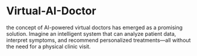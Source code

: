 # Virtual-AI-Doctor
 the concept of AI-powered virtual doctors has emerged as a promising solution. Imagine an intelligent system that can analyze patient data, interpret symptoms, and recommend personalized treatments—all without the need for a physical clinic visit.
